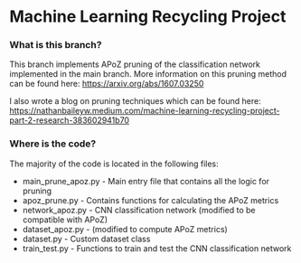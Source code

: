 # Machine Learning Recycling Project

### What is this branch?

This branch implements APoZ pruning of the classification network implemented in the main branch. More information on this pruning method can be found here: https://arxiv.org/abs/1607.03250

I also wrote a blog on pruning techniques which can be found here: https://nathanbaileyw.medium.com/machine-learning-recycling-project-part-2-research-383602941b70

### Where is the code?

The majority of the code is located in the following files:

* main_prune_apoz.py - Main entry file that contains all the logic for pruning
* apoz_prune.py - Contains functions for calculating the APoZ metrics
* network_apoz.py - CNN classification network (modified to be compatible with 
APoZ)
* dataset_apoz.py - (modified to compute APoZ metrics)
* dataset.py - Custom dataset class
* train_test.py - Functions to train and test the CNN classification network
